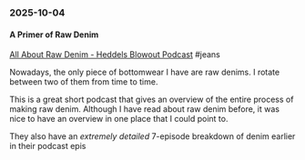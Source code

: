 ### 2025-10-04
#### A Primer of Raw Denim
[All About Raw Denim - Heddels Blowout Podcast](https://www.heddels.com/2025/10/blowout-raw-denim-back-to-the-indigo-well/) #jeans

Nowadays, the only piece of bottomwear I have are raw denims. I rotate between two of them from time to time.

This is a great short podcast that gives an overview of the entire process of making raw denim. Although I have read about raw denim before, it was nice to have an overview in one place that I could point to.

They also have an _extremely detailed_ 7-episode breakdown of denim earlier in their podcast epis